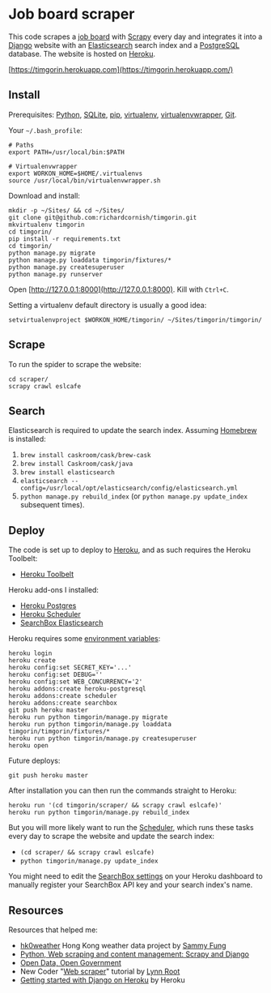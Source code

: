 # Job board scraper

This code scrapes a [job board](http://www.eslcafe.com/jobs/korea/) with [Scrapy](http://scrapy.org/) every day and integrates it into a [Django](https://www.djangoproject.com/) website with an [Elasticsearch](http://www.elasticsearch.org/) search index and a [PostgreSQL](http://www.postgresql.org/) database. The website is hosted on [Heroku](https://www.heroku.com/).

[https://timgorin.herokuapp.com](https://timgorin.herokuapp.com/)

## Install

Prerequisites: [Python](https://www.python.org/), [SQLite](https://www.sqlite.org/), [pip](https://pip.pypa.io/), [virtualenv](https://virtualenv.readthedocs.org/), [virtualenvwrapper](https://virtualenvwrapper.readthedocs.org/), [Git](http://git-scm.com/).

Your `~/.bash_profile`:

```
# Paths
export PATH=/usr/local/bin:$PATH

# Virtualenvwrapper
export WORKON_HOME=$HOME/.virtualenvs
source /usr/local/bin/virtualenvwrapper.sh
```

Download and install:

```
mkdir -p ~/Sites/ && cd ~/Sites/
git clone git@github.com:richardcornish/timgorin.git
mkvirtualenv timgorin
cd timgorin/
pip install -r requirements.txt
cd timgorin/
python manage.py migrate
python manage.py loaddata timgorin/fixtures/*
python manage.py createsuperuser
python manage.py runserver
```

Open [http://127.0.0.1:8000](http://127.0.0.1:8000). Kill with `Ctrl+C`.

Setting a virtualenv default directory is usually a good idea:

```
setvirtualenvproject $WORKON_HOME/timgorin/ ~/Sites/timgorin/timgorin/
```

## Scrape

To run the spider to scrape the website:

```
cd scraper/
scrapy crawl eslcafe
```

## Search

Elasticsearch is required to update the search index. Assuming [Homebrew](http://brew.sh/) is installed:

1. `brew install caskroom/cask/brew-cask`
2. `brew install Caskroom/cask/java`
3. `brew install elasticsearch`
4. `elasticsearch --config=/usr/local/opt/elasticsearch/config/elasticsearch.yml`
5. `python manage.py rebuild_index` (or `python manage.py update_index` subsequent times).

## Deploy

The code is set up to deploy to [Heroku](https://www.heroku.com/), and as such requires the Heroku Toolbelt:

- [Heroku Toolbelt](https://toolbelt.heroku.com/)

Heroku add-ons I installed:

- [Heroku Postgres](https://addons.heroku.com/heroku-postgresql)
- [Heroku Scheduler](https://addons.heroku.com/scheduler)
- [SearchBox Elasticsearch](https://addons.heroku.com/searchbox)

Heroku requires some [environment variables](https://devcenter.heroku.com/articles/config-vars):

```
heroku login
heroku create
heroku config:set SECRET_KEY='...'
heroku config:set DEBUG=''
heroku config:set WEB_CONCURRENCY='2'
heroku addons:create heroku-postgresql
heroku addons:create scheduler
heroku addons:create searchbox
git push heroku master
heroku run python timgorin/manage.py migrate
heroku run python timgorin/manage.py loaddata timgorin/timgorin/fixtures/*
heroku run python timgorin/manage.py createsuperuser
heroku open
```

Future deploys:

```
git push heroku master
```

After installation you can then run the commands straight to Heroku:

```
heroku run '(cd timgorin/scraper/ && scrapy crawl eslcafe)'
heroku run python timgorin/manage.py rebuild_index
```

But you will more likely want to run the [Scheduler](https://scheduler.heroku.com/dashboard), which runs these tasks every day to scrape the website and update the search index:

- `(cd scraper/ && scrapy crawl eslcafe)`
- `python timgorin/manage.py update_index`

You might need to edit the [SearchBox settings](https://dashboard.searchly.com/6886/indices) on your Heroku dashboard to manually register your SearchBox API key and your search index's name.

## Resources

Resources that helped me:

- [hk0weather](https://github.com/sammyfung/hk0weather) Hong Kong weather data project by [Sammy Fung](http://sammy.hk/)
- [Python, Web scraping and content management: Scrapy and Django](http://www.slideshare.net/sammyfung/python-web-scraping-and-content-management-scrapy-and-django)
- [Open Data, Open Government](http://www.slideshare.net/sammyfung/hk0weather-barcamp)
- New Coder "[Web scraper](http://newcoder.io/scrape/)" tutorial by [Lynn Root](http://www.roguelynn.com/)
- [Getting started with Django on Heroku](https://devcenter.heroku.com/articles/getting-started-with-django) by Heroku
